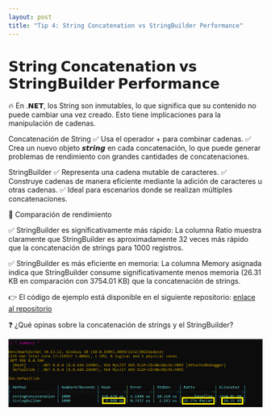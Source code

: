 ```yaml
---
layout: post
title: "Tip 4: String Concatenation vs StringBuilder Performance"
---
```


# 𝗦𝘁𝗿𝗶𝗻𝗴 𝗖𝗼𝗻𝗰𝗮𝘁𝗲𝗻𝗮𝘁𝗶𝗼𝗻 𝘃𝘀 𝗦𝘁𝗿𝗶𝗻𝗴𝗕𝘂𝗶𝗹𝗱𝗲𝗿 𝗣𝗲𝗿𝗳𝗼𝗿𝗺𝗮𝗻𝗰𝗲

🔥 En .𝗡𝗘𝗧, los String son inmutables, lo que significa que su contenido no puede cambiar una vez creado. Esto tiene implicaciones para la manipulación de cadenas.

Concatenación de String
✅ Usa el operador + para combinar cadenas.
✅ Crea un nuevo objeto 𝙨𝙩𝙧𝙞𝙣𝙜 en cada concatenación, lo que puede generar problemas de rendimiento con grandes cantidades de concatenaciones.

StringBuilder
✅ Representa una cadena mutable de caracteres.
✅ Construye cadenas de manera eficiente mediante la adición de caracteres u otras cadenas.
✅ Ideal para escenarios donde se realizan múltiples concatenaciones.

🚀 Comparación de rendimiento

✅ StringBuilder es significativamente más rápido: La columna Ratio muestra claramente que StringBuilder es aproximadamente 32 veces más rápido que la concatenación de strings para 1000 registros.

✅ StringBuilder es más eficiente en memoria: La columna Memory asignada indica que StringBuilder consume significativamente menos memoria (26.31 KB en comparación con 3754.01 KB) que la concatenación de strings.

👉 El código de ejemplo está disponible en el siguiente repositorio: <a href="https://github.com/poorna-soysa/benchmark-examples">enlace al repositorio</a>

❓ ¿Qué opinas sobre la concatenación de strings y el StringBuilder?

![alt text](stringbuilder.png)